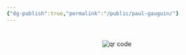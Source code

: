 ```yaml
---
{"dg-publish":true,"permalink":"/public/paul-gauguin/"}
---
```



#
<p style="text-align: center;"><img src="https://chart.googleapis.com/chart?cht=qr&chl=https://notes.andrasdenes.com/paul-gauguin&chs=180x180&choe=UTF-8&chld=L|2" alt="qr code"></p>

